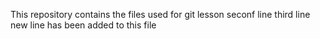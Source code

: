 This repository contains the files used for git lesson
seconf line
third line
new line has been added to this file
 
